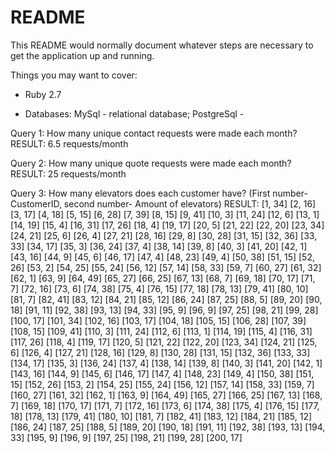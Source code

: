 # README

This README would normally document whatever steps are necessary to get the
application up and running.

Things you may want to cover:

* Ruby 2.7

* Databases: MySql - relational database; PostgreSql - 

Query 1: How many unique contact requests were made each month?
RESULT: 6.5 requests/month

Query 2: How many unique quote requests were made each month?
RESULT: 25 requests/month

Query 3: How many elevators does each customer have? (First number- CustomerID, second number- Amount of elevators)
RESULT: [1, 34] [2, 16] [3, 17] [4, 18] [5, 15] [6, 28] [7, 39] [8, 15] [9, 41] [10, 3] [11, 24] [12, 6] [13, 1] [14, 19] [15, 4] [16, 31] [17, 26] [18, 4] [19, 17] [20, 5] [21, 22] [22, 20] [23, 34] [24, 21] [25, 6] [26, 4] [27, 21] [28, 16] [29, 8] [30, 28] [31, 15] [32, 36] [33, 33] [34, 17] [35, 3] [36, 24] [37, 4] [38, 14] [39, 8] [40, 3] [41, 20] [42, 1] [43, 16] [44, 9] [45, 6] [46, 17] [47, 4] [48, 23] [49, 4] [50, 38] [51, 15] [52, 26] [53, 2] [54, 25] [55, 24] [56, 12] [57, 14] [58, 33] [59, 7] [60, 27] [61, 32] [62, 1] [63, 9] [64, 49] [65, 27] [66, 25] [67, 13] [68, 7] [69, 18] [70, 17] [71, 7] [72, 16] [73, 6] [74, 38] [75, 4] [76, 15] [77, 18] [78, 13] [79, 41] [80, 10] [81, 7] [82, 41] [83, 12] [84, 21] [85, 12] [86, 24] [87, 25] [88, 5] [89, 20] [90, 18] [91, 11] [92, 38] [93, 13] [94, 33] [95, 9] [96, 9] [97, 25] [98, 21] [99, 28] [100, 17] [101, 34] [102, 16] [103, 17] [104, 18] [105, 15] [106, 28] [107, 39] [108, 15] [109, 41] [110, 3] [111, 24] [112, 6] [113, 1] [114, 19] [115, 4] [116, 31] [117, 26] [118, 4] [119, 17] [120, 5] [121, 22] [122, 20] [123, 34] [124, 21] [125, 6] [126, 4] [127, 21] [128, 16] [129, 8] [130, 28] [131, 15] [132, 36] [133, 33] [134, 17] [135, 3] [136, 24] [137, 4] [138, 14] [139, 8] [140, 3] [141, 20] [142, 1] [143, 16] [144, 9] [145, 6] [146, 17] [147, 4] [148, 23] [149, 4] [150, 38] [151, 15] [152, 26] [153, 2] [154, 25] [155, 24] [156, 12] [157, 14] [158, 33] [159, 7] [160, 27] [161, 32] [162, 1] [163, 9] [164, 49] [165, 27] [166, 25] [167, 13] [168, 7] [169, 18] [170, 17] [171, 7] [172, 16] [173, 6] [174, 38] [175, 4] [176, 15] [177, 18] [178, 13] [179, 41] [180, 10] [181, 7] [182, 41] [183, 12] [184, 21] [185, 12] [186, 24] [187, 25] [188, 5] [189, 20] [190, 18] [191, 11] [192, 38] [193, 13] [194, 33] [195, 9] [196, 9] [197, 25] [198, 21] [199, 28] [200, 17]
